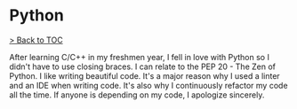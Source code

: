 # Python

[> Back to TOC](table_of_contents.md)

After learning C/C++ in my freshmen year, I fell in love with Python so I didn't have to use closing braces.
I can relate to the PEP 20 - The Zen of Python.
I like writing beautiful code.
It's a major reason why I used a linter and an IDE when writing code.
It's also why I continuously refactor my code all the time.
If anyone is depending on my code, I apologize sincerely.
